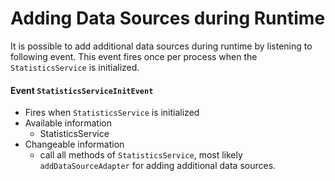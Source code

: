 # Adding Data Sources during Runtime

It is possible to add additional data sources during runtime by listening to following event.
This event fires once per process when the `StatisticsService` is initialized.  

#### Event `StatisticsServiceInitEvent`
- Fires when `StatisticsService` is initialized
- Available information
  - StatisticsService
- Changeable information
  - call all methods of `StatisticsService`, most likely `addDataSourceAdapter` for adding 
    additional data sources. 